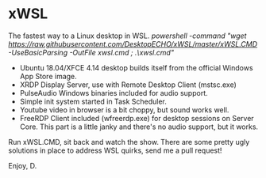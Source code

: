 # xWSL

The fastest way to a Linux desktop in WSL.
*powershell -command "wget https://raw.githubusercontent.com/DesktopECHO/xWSL/master/xWSL.CMD -UseBasicParsing -OutFile xwsl.cmd ; .\xwsl.cmd"*

- Ubuntu 18.04/XFCE 4.14 desktop builds itself from the official Windows App Store image.
- XRDP Display Server, use with Remote Desktop Client (mstsc.exe)
- PulseAudio Windows binaries included for audio support.
- Simple init system started in Task Scheduler.
- Youtube video in browser is a bit choppy, but sound works well. 
- FreeRDP Client included (wfreerdp.exe) for desktop sessions on Server Core. This part is a little janky and there's no audio support, but it works.

Run xWSL.CMD, sit back and watch the show.
There are some pretty ugly solutions in place to address WSL quirks, send me a pull request!

Enjoy,
D.
